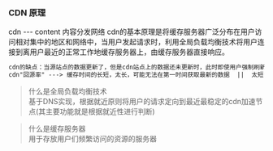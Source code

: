 ### CDN 原理
cdn --- content      内容分发网络
cdn的基本原理是将缓存服务器广泛分布在用户访问相对集中的地区和网络中，当用户发起请求时，利用全局负载均衡技术将用户连接到离用户最近的正常工作地缓存服务器上，由缓存服务器直接响应。
```html
cdn的缺点：当源站点的数据更新了，但是cdn站点上的数据还未更新时，此时即使用户强制刷新浏览器，还是无法得到最新的数据。
cdn"回源率" ---> 缓存时间的长短，太长，可能无法在第一时间获取最新的数据  ||  太短，频繁地向源站点发送请求，增加了源站点的负载   需要开发者视情况而定
```
> 什么是全局负载均衡技术<br>
> 基于DNS实现，根据就近原则将用户的请求定向到最近最稳定的cdn加速节点(其主要功能就是根据就近性进行判断)

> 什么是缓存服务器<br>
> 用于存放用户们频繁访问的资源的服务器
